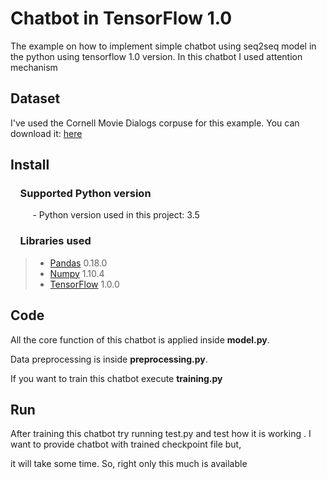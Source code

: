 # Chatbot in TensorFlow 1.0

The example on how to implement simple chatbot using seq2seq model in the python using tensorflow 1.0 version. In this chatbot I used attention mechanism

## Dataset

I've used the Cornell Movie Dialogs corpuse for this example. You can download it: [here](https://www.cs.cornell.edu/~cristian/Cornell_Movie-Dialogs_Corpus.html) 

## Install

### &nbsp;&nbsp;&nbsp; Supported Python version
&nbsp;&nbsp;&nbsp;&nbsp;&nbsp;&nbsp;&nbsp;&nbsp;&nbsp;- Python version used in this project: 3.5

### &nbsp;&nbsp;&nbsp; Libraries used

> *  [Pandas](http://pandas.pydata.org) 0.18.0
> *  [Numpy](http://www.numpy.org) 1.10.4
> *  [TensorFlow](https://www.tensorflow.org) 1.0.0

## Code

All the core function of this chatbot is applied inside **model.py**.

Data preprocessing is inside  **preprocessing.py**.

If you want to train this chatbot execute **training.py**

## Run

After training this chatbot try running  test.py and test how it is working . I want to provide chatbot with trained checkpoint file but,

it will take some time. So, right only this much is available
